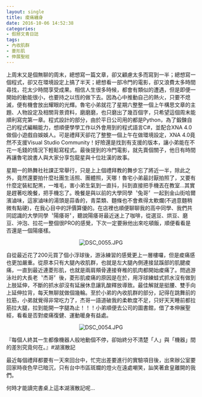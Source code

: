 ```yaml
---
layout: single
title: 痠痛纏身
date: 2016-10-06 14:52:38
categories:
- 假掰文青日誌
tags:
- 內收肌群
- 菱形肌
- 伸展聖經
---
```


上周末又是個無聊的周末，總想寫一篇文章，卻又顧慮太多而寫到一半；總想寫一個程式，卻又在環境設定上搞了半天；總想看一部冷門的電影，卻又浪費太多時間尋找，花太少時間享受成果。相信人生很多時候，都會有類似的遭遇，但是即便一開始的動能很小，也要持之以恆的做下去。因為心中推動自己的熱火，只要不熄滅，便有機會放出耀眼的光輝。魯宅小弟就花了星期六整整一個上午構思文章的主題、人物設定及相關背景資料，磨磨磨，也只磨出了幾百個字，只希望這個周末能順利寫完第一章。程式設計的部分，由於平日公司用的都是Python，為了鍛鍊自己的程式編輯能力，想順便學學工作以外會用到的程式語言C#，並配合XNA 4.0做個小遊戲自娛娛人。可是禮拜天卻花了整整一個上午在做環境設定，XNA 4.0竟然不支援Visual Studio Community！好險還是找到有支援的版本，讓小弟能在不花一毛錢的情況下輕鬆寫程式。最後提到的冷門電影，就先賣個關子，他日有時間再讓魯宅說書人與大家分享包龍星與十位壯漢的故事。

星期一的熱舞社社課正常舉行，只是上上個禮拜教的舞步忘了將近一半，除此之外，竟然還要拍什麼社團生活照、團體照，天哪！魯宅小弟最討厭拍照了，又要有什麼定裝紅配黑，一堆毛，害小弟生氣到一直抖，抖到直接把手機丟在教室...其實是趕著吃晚餐，把手機忘了。晚餐是與以前的大學同學〝兔哥〞一起到金山街哈爾濱滷味，這家滷味的湯頭是蒜香的，青菜類、麵條也不會煮得太軟爛(不過意麵稍微有點硬)，在我心目中的評價算優的。在店裡也順便聊聊我的高中同學、我們共同認識的大學同學〝陽痿哥〞，聽說陽痿哥最近迷上了咖啡，從選豆、烘豆、磨豆、沖泡、拉花一整個很PRO的感覺，下次一定要揪他出來吃頓飯，順便看看是否還是一個陽痿樣。

<p style="text-align:center"><img alt="DSC_0055.JPG" src="https://pic.pimg.tw/kwbuster/1475771266-3514024222_n.jpg?v=1475771272" title="DSC_0055.JPG"></p>

自從最近花了200元買了個小浮球後，游泳練習的感覺更上一層樓囉，但是痠痛感也更加嚴重。從原本只有大腿內收肌群，也就是左大腿內側連接鼠蹊部的肌腱痠痛，一直到最近連菱形肌，也就是兩肩頰骨連接脊椎的肌肉都開始痠痛了。問過游泳社的大長老〝杰哥〞後，菱形肌痠痛的原因是在於，用浮球練蛙式抓水沒有做到上肢延伸，不斷的抓水卻沒有延展休息讓乳酸釋放導致。最佳解就是挺腰、雙手向上延伸拉背，每天無聊就做個幾輪。至於小弟的內收肌群的部分，記得在跳舞前的拉筋，小弟就覺得非常吃力了，杰哥一語道破我的柔軟度不足，只好天天睡前都拉筋拉大腿，拉到能開一字腿為止！！！小弟順便去公司的圖書館，借了本伸展聖經，看看是否對痠痛復健、運動暖身有益處。

<p style="text-align:center"><img alt="DSC_0054.JPG" src="https://pic.pimg.tw/kwbuster/1475771266-3818636952_n.jpg?v=1475771272" title="DSC_0054.JPG"></p>

『每個人終其一生都像機器人般地動個不停，卻始終分不清楚「人」與「機器」間的差別究竟何在。』#湖濱散記

最近每個禮拜都要有一天來回台中，忙完出差要進行的實驗項目後，出來辦公室要回家時夜色早已暗沉，只有台中市區斑斕的燈火在遠處嘲笑，訕笑著倉皇離開的我們。

何時才能讀完書桌上這本湖濱散記呢...

